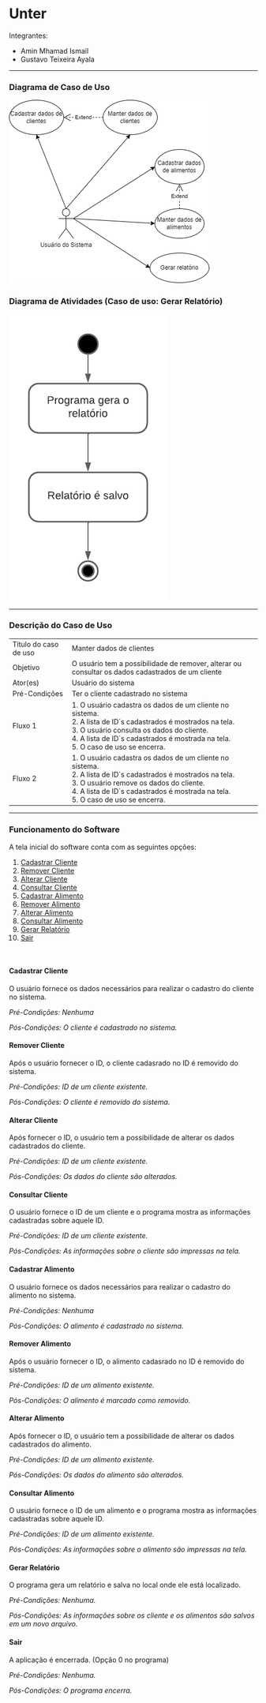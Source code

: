 # Unter
Integrantes:
<ul>
  <li>Amin Mhamad Ismail
  <li>Gustavo Teixeira Ayala
</ul>
<hr>
<h3>Diagrama de Caso de Uso</h3>
<img src="/DiagCasoDeUso.png" alt="Diagrama de caso de uso">
<h3>Diagrama de Atividades (Caso de uso: Gerar Relatório)</h3>
<img src="/DiagramaDeAtividades.png" alt="Fluxograma do caso de uso">
<hr>
<h3>Descrição do Caso de Uso</h3>
<table>
  <tr>
    <td>Titulo do caso de uso</td>
    <td>Manter dados de clientes</td>
  </tr>
  <tr>
    <td>Objetivo</td>
    <td>O usuário tem a possibilidade de remover, alterar ou consultar os dados cadastrados de um cliente</td>
  </tr>
  <tr>
    <td>Ator(es)</td>
    <td>Usuário do sistema</td>
  </tr>
  <tr>
    <td>Pré-Condições</td>
    <td>Ter o cliente cadastrado no sistema</td>
  </tr>
  <tr>
    <td>Fluxo 1</td>
    <td>1.	O usuário cadastra os dados de um cliente no sistema.<br>2.	A lista de ID`s cadastrados é mostrados na tela.<br>3.	O usuário consulta os dados do cliente.<br>4.	A lista de ID`s cadastrados é mostrada na tela.<br>5.	O caso de uso se encerra.</td>
  </tr>
  <tr>
    <td>Fluxo 2</td>
    <td>1.	O usuário cadastra os dados de um cliente no sistema.<br>2.	A lista de ID`s cadastrados é mostrados na tela.<br>3.	O usuário remove os dados do cliente.<br>4.	A lista de ID`s cadastrados é mostrada na tela.<br>5.	O caso de uso se encerra.</td>
  </tr>
</table><hr>
<h3>Funcionamento do Software</h3>
<p>A tela inicial do software conta com as seguintes opções:<p>
<ol>
  <li><a href="#cadastrarCliente">Cadastrar Cliente</a>
  <li><a href="#removerCliente">Remover Cliente
  <li><a href="#alterarCliente">Alterar Cliente
  <li><a href="#consultarCliente">Consultar Cliente
  <li><a href="#cadastrarAlimento">Cadastrar Alimento
  <li><a href="#removerAlimento">Remover Alimento
  <li><a href="#alterarAlimento">Alterar Alimento
  <li><a href="#consultarAlimento">Consultar Alimento
  <li><a href="#gerarRelatorio">Gerar Relatório
  <li><a href="#sair">Sair
</ol>
<br>
<h4><a name="cadastrarCliente">Cadastrar Cliente</h4></a>
<p>O usuário fornece os dados necessários para realizar o cadastro do cliente no sistema.</p>
    <em><p>Pré-Condições: Nenhuma</p>
      <p>Pós-Condições: O cliente é cadastrado no sistema.</p></em>
<h4><a name="removerCliente">Remover Cliente</h4></a>
<p>Após o usuário fornecer o ID, o cliente cadasrado no ID é removido do sistema.</p>
    <em><p>Pré-Condições: ID de um cliente existente.</p>
      <p>Pós-Condições: O cliente é removido do sistema.</p></em>
<h4><a name="alterarCliente">Alterar Cliente</h4></a>
<p>Após fornecer o ID, o usuário tem a possibilidade de alterar os dados cadastrados do cliente.</p>
    <em><p>Pré-Condições: ID de um cliente existente.</p>
      <p>Pós-Condições: Os dados do cliente são alterados.</p></em>
<h4><a name="consultarCliente">Consultar Cliente</h4></a>
<p>O usuário fornece o ID de um cliente e o programa mostra as informações cadastradas sobre aquele ID.</p>
    <em><p>Pré-Condições: ID de um cliente existente.</p>
      <p>Pós-Condições: As informações sobre o cliente são impressas na tela.</p></em>
<h4><a name="cadastrarAlimento">Cadastrar Alimento</h4></a>
<p>O usuário fornece os dados necessários para realizar o cadastro do alimento no sistema.</p>
    <em><p>Pré-Condições: Nenhuma</p>
      <p>Pós-Condições: O alimento é cadastrado no sistema.</p></em>
<h4><a name="removerAlimento">Remover Alimento</h4></a>
<p>Após o usuário fornecer o ID, o alimento cadasrado no ID é removido do sistema.</p>
    <em><p>Pré-Condições: ID de um alimento existente.</p>
      <p>Pós-Condições: O alimento é marcado como removido.</p></em>
<h4><a name="alterarAlimento">Alterar Alimento</h4></a>
<p>Após fornecer o ID, o usuário tem a possibilidade de alterar os dados cadastrados do alimento.</p>
    <em><p>Pré-Condições: ID de um alimento existente.</p>
      <p>Pós-Condições: Os dados do alimento são alterados.</p></em>
<h4><a name="consultarAlimento">Consultar Alimento</h4></a>
<p>O usuário fornece o ID de um alimento e o programa mostra as informações cadastradas sobre aquele ID.</p>
    <em><p>Pré-Condições: ID de um alimento existente.</p>
      <p>Pós-Condições: As informações sobre o alimento são impressas na tela.</p></em>
<h4><a name="gerarRelatorio">Gerar Relatório</h4></a>
<p>O programa gera um relatório e salva no local onde ele está localizado.</p>
    <em><p>Pré-Condições: Nenhuma.</p>
    <p>Pós-Condições: As informações sobre os cliente e os alimentos são salvos em um novo arquivo.</p></em>
<h4><a name="sair">Sair</h4></a>
<p>A aplicação é encerrada. (Opção 0 no programa)</p>
    <em><p>Pré-Condições: Nenhuma.</p>
      <p>Pós-Condições: O programa encerra.</p></em>
